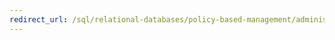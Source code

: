 ```yaml
---
redirect_url: /sql/relational-databases/policy-based-management/administer-servers-by-using-policy-based-management?view=sql-server-2014
---
```

